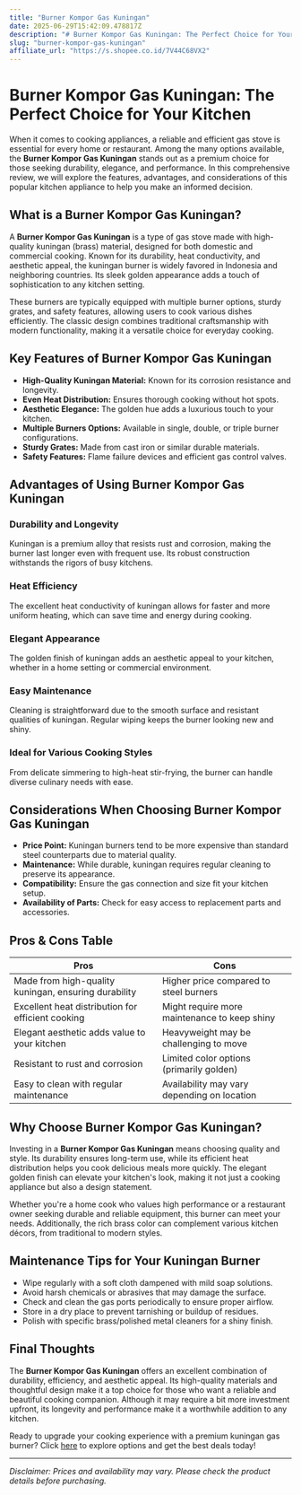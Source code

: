 ```yaml
---
title: "Burner Kompor Gas Kuningan"
date: 2025-06-29T15:42:09.478817Z
description: "# Burner Kompor Gas Kuningan: The Perfect Choice for Your Kitchen..."
slug: "burner-kompor-gas-kuningan"
affiliate_url: "https://s.shopee.co.id/7V44C68VX2"
---
```

# Burner Kompor Gas Kuningan: The Perfect Choice for Your Kitchen

When it comes to cooking appliances, a reliable and efficient gas stove is essential for every home or restaurant. Among the many options available, the **Burner Kompor Gas Kuningan** stands out as a premium choice for those seeking durability, elegance, and performance. In this comprehensive review, we will explore the features, advantages, and considerations of this popular kitchen appliance to help you make an informed decision.

## What is a Burner Kompor Gas Kuningan?

A **Burner Kompor Gas Kuningan** is a type of gas stove made with high-quality kuningan (brass) material, designed for both domestic and commercial cooking. Known for its durability, heat conductivity, and aesthetic appeal, the kuningan burner is widely favored in Indonesia and neighboring countries. Its sleek golden appearance adds a touch of sophistication to any kitchen setting.

These burners are typically equipped with multiple burner options, sturdy grates, and safety features, allowing users to cook various dishes efficiently. The classic design combines traditional craftsmanship with modern functionality, making it a versatile choice for everyday cooking.

## Key Features of Burner Kompor Gas Kuningan

- **High-Quality Kuningan Material:** Known for its corrosion resistance and longevity.
- **Even Heat Distribution:** Ensures thorough cooking without hot spots.
- **Aesthetic Elegance:** The golden hue adds a luxurious touch to your kitchen.
- **Multiple Burners Options:** Available in single, double, or triple burner configurations.
- **Sturdy Grates:** Made from cast iron or similar durable materials.
- **Safety Features:** Flame failure devices and efficient gas control valves.

## Advantages of Using Burner Kompor Gas Kuningan

### Durability and Longevity

Kuningan is a premium alloy that resists rust and corrosion, making the burner last longer even with frequent use. Its robust construction withstands the rigors of busy kitchens.

### Heat Efficiency

The excellent heat conductivity of kuningan allows for faster and more uniform heating, which can save time and energy during cooking.

### Elegant Appearance

The golden finish of kuningan adds an aesthetic appeal to your kitchen, whether in a home setting or commercial environment.

### Easy Maintenance

Cleaning is straightforward due to the smooth surface and resistant qualities of kuningan. Regular wiping keeps the burner looking new and shiny.

### Ideal for Various Cooking Styles

From delicate simmering to high-heat stir-frying, the burner can handle diverse culinary needs with ease.

## Considerations When Choosing Burner Kompor Gas Kuningan

- **Price Point:** Kuningan burners tend to be more expensive than standard steel counterparts due to material quality.
- **Maintenance:** While durable, kuningan requires regular cleaning to preserve its appearance.
- **Compatibility:** Ensure the gas connection and size fit your kitchen setup.
- **Availability of Parts:** Check for easy access to replacement parts and accessories.

## Pros & Cons Table

| Pros                                          | Cons                                              |
|----------------------------------------------|---------------------------------------------------|
| Made from high-quality kuningan, ensuring durability | Higher price compared to steel burners       |
| Excellent heat distribution for efficient cooking | Might require more maintenance to keep shiny |
| Elegant aesthetic adds value to your kitchen | Heavyweight may be challenging to move        |
| Resistant to rust and corrosion             | Limited color options (primarily golden)     |
| Easy to clean with regular maintenance       | Availability may vary depending on location |

## Why Choose Burner Kompor Gas Kuningan?

Investing in a **Burner Kompor Gas Kuningan** means choosing quality and style. Its durability ensures long-term use, while its efficient heat distribution helps you cook delicious meals more quickly. The elegant golden finish can elevate your kitchen's look, making it not just a cooking appliance but also a design statement.

Whether you're a home cook who values high performance or a restaurant owner seeking durable and reliable equipment, this burner can meet your needs. Additionally, the rich brass color can complement various kitchen décors, from traditional to modern styles.

## Maintenance Tips for Your Kuningan Burner

- Wipe regularly with a soft cloth dampened with mild soap solutions.
- Avoid harsh chemicals or abrasives that may damage the surface.
- Check and clean the gas ports periodically to ensure proper airflow.
- Store in a dry place to prevent tarnishing or buildup of residues.
- Polish with specific brass/polished metal cleaners for a shiny finish.

## Final Thoughts

The **Burner Kompor Gas Kuningan** offers an excellent combination of durability, efficiency, and aesthetic appeal. Its high-quality materials and thoughtful design make it a top choice for those who want a reliable and beautiful cooking companion. Although it may require a bit more investment upfront, its longevity and performance make it a worthwhile addition to any kitchen.

Ready to upgrade your cooking experience with a premium kuningan gas burner? Click [here](https://s.shopee.co.id/7V44C68VX2) to explore options and get the best deals today!

---

*Disclaimer: Prices and availability may vary. Please check the product details before purchasing.*